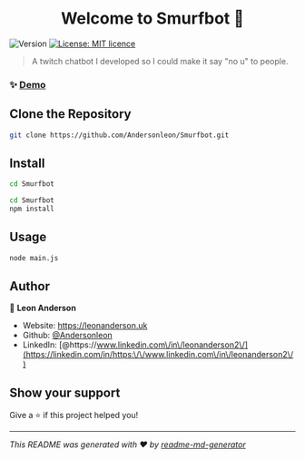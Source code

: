 <h1 align="center">Welcome to Smurfbot 👋</h1>
<p>
  <img alt="Version" src="https://img.shields.io/badge/version-1.0.0-blue.svg?cacheSeconds=2592000" />
  <a href="#" target="_blank">
    <img alt="License: MIT licence" src="https://img.shields.io/badge/License-MIT licence-yellow.svg" />
  </a>
</p>

> A twitch chatbot I developed so I could make it say &#34;no u&#34; to people.

### ✨ [Demo](https://smurfbot.com)

## Clone the Repository 
```sh
git clone https://github.com/Andersonleon/Smurfbot.git
```


## Install

```sh
cd Smurfbot
```

```sh
cd Smurfbot
npm install
```

## Usage

```sh
node main.js
```



## Author

👤 **Leon Anderson**

* Website: https://leonanderson.uk
* Github: [@Andersonleon](https://github.com/Andersonleon)
* LinkedIn: [@https:\/\/www.linkedin.com\/in\/leonanderson2\/](https://linkedin.com/in/https:\/\/www.linkedin.com\/in\/leonanderson2\/)

## Show your support

Give a ⭐️ if this project helped you!

***
_This README was generated with ❤️ by [readme-md-generator](https://github.com/kefranabg/readme-md-generator)_

